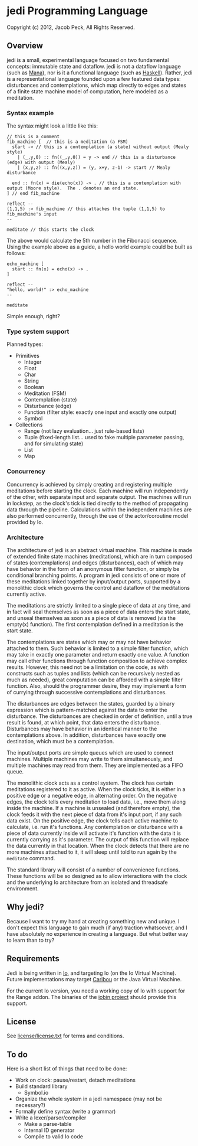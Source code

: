 # jedi Programming Language 

Copyright (c) 2012, Jacob Peck, All Rights Reserved.

## Overview

jedi is a small, experimental language focused on two fundamental concepts: immutable state and dataflow.  jedi is not a dataflow language (such as [Mana](https://github.com/jeremytregunna/Mana)), nor is it a functional language (such as [Haskell](http://www.haskell.org/haskellwiki/Haskell)).  Rather, jedi is a representational language founded upon a few featured data types: disturbances and contemplations, which map directly to edges and states of a finite state machine model of computation, here modeled as a meditation.

### Syntax example

The syntax might look a little like this:
  
    // this is a comment
    fib_machine [  // this is a meditation (a FSM)
      start -> // this is a contemplation (a state) without output (Mealy style)
        | (_,y,0) :: fn((_,y,0)) = y -> end // this is a disturbance (edge) with output (Mealy)
        | (x,y,z) :: fn((x,y,z)) = (y, x+y, z-1) -> start // Mealy disturbance
      
      end :: fn(x) = die(echo(x)) -> . // this is a contemplation with output (Moore style).  The . denotes an end state.
    ] // end fib_machine
    
    reflect --
    (1,1,5) :> fib_machine // this attaches the tuple (1,1,5) to fib_machine's input
    --
    
    meditate // this starts the clock
  
The above would calculate the 5th number in the Fibonacci sequence.  Using the example above as a guide, a hello world example could be built as follows:

    echo_machine [
      start :: fn(x) = echo(x) -> .
    ]
    
    reflect --
    "hello, world!" :> echo_machine
    --
    
    meditate
    
Simple enough, right?

### Type system support

Planned types:

  * Primitives
    * Integer
    * Float
    * Char
    * String
    * Boolean
    * Meditation (FSM)
    * Contemplation (state)
    * Disturbance (edge)
    * Function (filter style: exactly one input and exactly one output)
    * Symbol
  * Collections
    * Range (not lazy evaluation... just rule-based lists)
    * Tuple (fixed-length list... used to fake multiple parameter passing, and for simulating state)
    * List
    * Map

### Concurrency

Concurrency is achieved by simply creating and registering multiple meditations before starting the clock.  Each machine will run independently of the other, with separate input and separate output.  The machines will run in lockstep, as the clock's tick is tied directly to the method of propagating data through the pipeline.  Calculations within the independent machines are also performed concurrently, through the use of the actor/coroutine model provided by Io.

### Architecture

The architecture of jedi is an abstract virtual machine.  This machine is made of extended finite state machines (meditations), which are in turn composed of states (contemplations) and edges (disturbances), each of which may have behavior in the form of an anonymous filter function, or simply be conditional branching points.  A program in jedi consists of one or more of these meditations linked together by input/output ports, supported by a monolithic clock which governs the control and dataflow of the meditations currently active.

The meditations are strictly limited to a single piece of data at any time, and in fact will seal themselves as soon as a piece of data enters the start state, and unseal themselves as soon as a piece of data is removed (via the empty(x) function).  The first contemplation defined in a meditation is the start state.

The contemplations are states which may or may not have behavior attached to them.  Such behavior is limited to a simple filter function, which may take in exactly one parameter and return exactly one value.  A function may call other functions through function composition to achieve complex results.  However, this need not be a limitation on the code, as with constructs such as tuples and lists (which can be recursively nested as much as needed), great computation can be afforded with a simple filter function.  Also, should the programmer desire, they may implement a form of currying through successive contemplations and disturbances.

The disturbances are edges between the states, guarded by a binary expression which is pattern-matched against the data to enter the disturbance.  The disturbances are checked in order of definition, until a true result is found, at which point, that data enters the disturbance.  Disturbances may have behavior in an identical manner to the contemplations above.  In addition, disturbances have exactly one destination, which must be a contemplation.

The input/output ports are simple queues which are used to connect machines.  Multiple machines may write to them simultaneously, and multiple machines may read from them.  They are implemented as a FIFO queue.

The monolithic clock acts as a control system.  The clock has certain meditations registered to it as active.  When the clock ticks, it is either in a positive edge or a negative edge, in alternating order.  On the negative edges, the clock tells every meditation to load data, i.e., move them along inside the machine.  If a machine is unsealed (and therefore empty), the clock feeds it with the next piece of data from it's input port, if any such data exist.  On the positive edge, the clock tells each active machine to calculate, i.e. run it's functions.  Any contemplation or disturbance with a piece of data currently inside will activate it's function with the data it is currently carrying as it's parameter.  The output of this function will replace the data currently in that location.  When the clock detects that there are no more machines attached to it, it will sleep until told to run again by the `meditate` command.

The standard library will consist of a number of convenience functions.  These functions will be so designed as to allow interactions with the clock and the underlying Io architecture from an isolated and threadsafe environment.

## Why jedi?  

Because I want to try my hand at creating something new and unique.  I don't expect this language to gain much (if any) traction whatsoever, and I have absolutely no experience in creating a language.  But what better way to learn than to try?

## Requirements

Jedi is being written in [Io](http://www.iolanguage.com/), and targeting Io (on the Io Virtual Machine).  Future implementations may target [Caribou](https://github.com/jeremytregunna/caribou) or the Java Virtual Machine.

For the current Io version, you need a working copy of Io with support for the Range addon.  The binaries of the [iobin project](http://iobin.suspended-chord.info/) should provide this support.

## License

See [license/license.txt](https://raw.github.com/gatesphere/jedi/master/license/license.txt) for terms and conditions.

## To do

Here is a short list of things that need to be done:

  * Work on clock: pause/restart, detach meditations
  * Build standard library
    * Symbol.io
  * Organize the whole system in a jedi namespace (may not be necessary?)
  * Formally define syntax (write a grammar)
  * Write a lexer/parser/compiler
    * Make a parse-table
    * Internal ID generator
    * Compile to valid Io code

